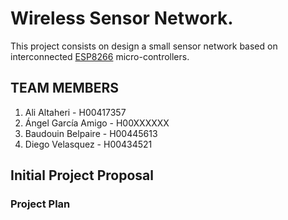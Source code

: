 # Wireless Sensor Network.
This project consists on design a small sensor network based on interconnected [ESP8266](https://www.espressif.com/sites/default/files/documentation/0a-esp8266ex_datasheet_en.pdf) micro-controllers. 

## TEAM MEMBERS
1. Ali Altaheri - H00417357
2. Ángel García Amigo - H00XXXXXX
3. Baudouin Belpaire - H00445613
4. Diego Velasquez  - H00434521

## Initial Project Proposal

### Project Plan
